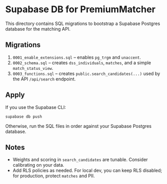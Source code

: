 Supabase DB for PremiumMatcher
==============================

This directory contains SQL migrations to bootstrap a Supabase Postgres database for the matching API.

Migrations
----------
1. `0001_enable_extensions.sql` – enables `pg_trgm` and `unaccent`.
2. `0002_schema.sql` – creates `dss_individuals`, `matches`, and a simple `match_status_view`.
3. `0003_functions.sql` – creates `public.search_candidates(...)` used by the API `/api/search` endpoint.

Apply
-----
If you use the Supabase CLI:
```
supabase db push
```

Otherwise, run the SQL files in order against your Supabase Postgres database.

Notes
-----
- Weights and scoring in `search_candidates` are tunable. Consider calibrating on your data.
- Add RLS policies as needed. For local dev, you can keep RLS disabled; for production, protect `matches` and PII.

